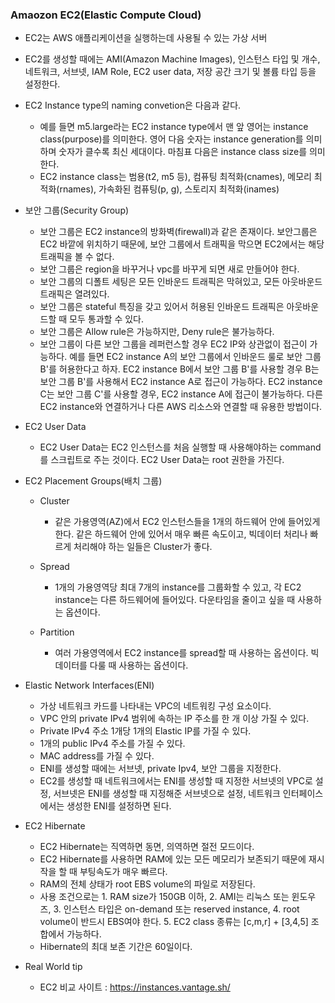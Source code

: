 ### Amaozon EC2(Elastic Compute Cloud)
- EC2는 AWS 애플리케이션을 실행하는데 사용될 수 있는 가상 서버
- EC2를 생성할 때에는 AMI(Amazon Machine Images), 인스턴스 타입 및 개수, 네트워크, 서브넷, IAM Role, EC2 user data, 저장 공간 크기 및 볼륨 타입 등을 설정한다.
- EC2 Instance type의 naming convetion은 다음과 같다.
    - 예를 들면 m5.large라는 EC2 instance type에서 맨 앞 영어는 instance class(purpose)를 의미한다. 영어 다음 숫자는 instance generation를 의미하며 숫자가 클수록 최신 세대이다. 마침표 다음은 instance class size를 의미한다.
    - EC2 instance class는 범용(t2, m5 등), 컴퓨팅 최적화(cnames), 메모리 최적화(rnames), 가속화된 컴퓨팅(p, g), 스토리지 최적화(inames)
- 보안 그룹(Security Group)
    - 보안 그룹은 EC2 instance의 방화벽(firewall)과 같은 존재이다. 보안그룹은 EC2 바깥에 위치하기 때문에, 보안 그룹에서 트래픽을 막으면 EC2에서는 해당 트래픽을 볼 수 없다.
    - 보안 그룹은 region을 바꾸거나 vpc를 바꾸게 되면 새로 만들어야 한다.
    - 보안 그룹의 디폴트 세팅은 모든 인바운드 트래픽은 막혀있고, 모든 아웃바운드 트래픽은 열려있다.
    - 보안 그룹은 stateful 특징을 갖고 있어서 허용된 인바운드 트래픽은 아웃바운드할 때 모두 통과할 수 있다.
    - 보안 그룹은 Allow rule은 가능하지만, Deny rule은 불가능하다.
    - 보안 그룹이 다른 보안 그룹을 레퍼런스할 경우 EC2 IP와 상관없이 접근이 가능하다. 예를 들면 EC2 instance A의 보안 그룹에서 인바운드 룰로 보안 그룹 B'를 허용한다고 하자. EC2 instance B에서 보안 그룹 B'를 사용할 경우 B는 보안 그룹 B'를 사용해서 EC2 instance A로 접근이 가능하다. EC2 instance C는 보안 그룹 C'를 사용할 경우, EC2 instance A에 접근이 불가능하다. 다른 EC2 instance와 연결하거나 다른 AWS 리소스와 연결할 때 유용한 방법이다.
- EC2 User Data
    - EC2 User Data는 EC2 인스턴스를 처음 실행할 때 사용해야하는 command를 스크립트로 주는 것이다. EC2 User Data는 root 권한을 가진다.
- EC2 Placement Groups(배치 그룹)
    - Cluster
    
        - 같은 가용영역(AZ)에서 EC2 인스턴스들을 1개의 하드웨어 안에 들어있게 한다. 같은 하드웨어 안에 있어서 매우 빠른 속도이고, 빅데이터 처리나 빠르게 처리해야 하는 일들은 Cluster가 좋다.
    - Spread 
        - 1개의 가용영역당 최대 7개의 instance를 그룹화할 수 있고, 각 EC2 instance는 다른 하드웨어에 들어있다. 다운타임을 줄이고 싶을 때 사용하는 옵션이다.

    - Partition

        - 여러 가용영역에서 EC2 instance를 spread할 때 사용하는 옵션이다. 빅 데이터를 다룰 때 사용하는 옵션이다.

- Elastic Network Interfaces(ENI)
    - 가상 네트워크 카드를 나타내는 VPC의 네트워킹 구성 요소이다.
    - VPC 안의 private IPv4 범위에 속하는 IP 주소를 한 개 이상 가질 수 있다.
    - Private IPv4 주소 1개당 1개의 Elastic IP를 가질 수 있다.
    - 1개의 public IPv4 주소를 가질 수 있다.
    - MAC address를 가질 수 있다.
    - ENI를 생성할 때에는 서브넷, private Ipv4, 보안 그룹을 지정한다. 
    - EC2를 생성할 때 네트워크에서는 ENI를 생성할 때 지정한 서브넷의 VPC로 설정, 
    서브넷은 ENI를 생성할 때 지정해준 서브넷으로 설정, 네트워크 인터페이스에서는 생성한 
    ENI를 설정하면 된다.
    

- EC2 Hibernate
    - EC2 Hibernate는 직역하면 동면, 의역하면 절전 모드이다.
    - EC2 Hibernate를 사용하면 RAM에 있는 모든 메모리가 보존되기 때문에 재시작을 할 때 부팅속도가 매우 빠르다.
    - RAM의 전체 상태가 root EBS volume의 파일로 저장된다.
    - 사용 조건으로는 1. RAM size가 150GB 이하, 2. AMI는 리눅스 또는 윈도우즈, 3. 인스턴스 타입은 on-demand 또는 reserved instance, 4. root volume이 반드시 EBS여야 한다. 5. EC2 class 종류는 [c,m,r] + [3,4,5] 조합에서 가능하다.
    - Hibernate의 최대 보존 기간은 60일이다.

- Real World tip
    - EC2 비교 사이트 : https://instances.vantage.sh/